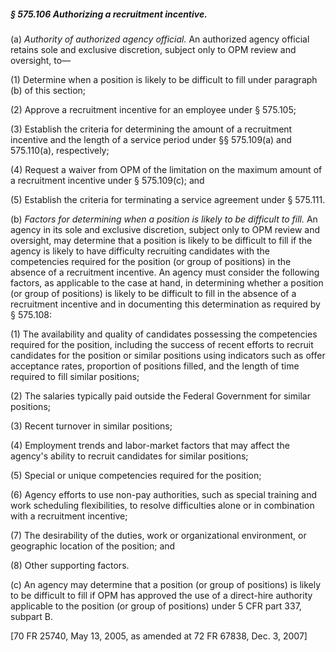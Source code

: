 ##### § 575.106 Authorizing a recruitment incentive. #####

(a) *Authority of authorized agency official.* An authorized agency official retains sole and exclusive discretion, subject only to OPM review and oversight, to—

(1) Determine when a position is likely to be difficult to fill under paragraph (b) of this section;

(2) Approve a recruitment incentive for an employee under § 575.105;

(3) Establish the criteria for determining the amount of a recruitment incentive and the length of a service period under §§ 575.109(a) and 575.110(a), respectively;

(4) Request a waiver from OPM of the limitation on the maximum amount of a recruitment incentive under § 575.109(c); and

(5) Establish the criteria for terminating a service agreement under § 575.111.

(b) *Factors for determining when a position is likely to be difficult to fill.* An agency in its sole and exclusive discretion, subject only to OPM review and oversight, may determine that a position is likely to be difficult to fill if the agency is likely to have difficulty recruiting candidates with the competencies required for the position (or group of positions) in the absence of a recruitment incentive. An agency must consider the following factors, as applicable to the case at hand, in determining whether a position (or group of positions) is likely to be difficult to fill in the absence of a recruitment incentive and in documenting this determination as required by § 575.108:

(1) The availability and quality of candidates possessing the competencies required for the position, including the success of recent efforts to recruit candidates for the position or similar positions using indicators such as offer acceptance rates, proportion of positions filled, and the length of time required to fill similar positions;

(2) The salaries typically paid outside the Federal Government for similar positions;

(3) Recent turnover in similar positions;

(4) Employment trends and labor-market factors that may affect the agency's ability to recruit candidates for similar positions;

(5) Special or unique competencies required for the position;

(6) Agency efforts to use non-pay authorities, such as special training and work scheduling flexibilities, to resolve difficulties alone or in combination with a recruitment incentive;

(7) The desirability of the duties, work or organizational environment, or geographic location of the position; and

(8) Other supporting factors.

(c) An agency may determine that a position (or group of positions) is likely to be difficult to fill if OPM has approved the use of a direct-hire authority applicable to the position (or group of positions) under 5 CFR part 337, subpart B.

[70 FR 25740, May 13, 2005, as amended at 72 FR 67838, Dec. 3, 2007]